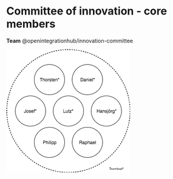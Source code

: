 # Committee of innovation - core members
**Team** @openintegrationhub/innovation-committee

![Committee of Innovation](CoI.png)
